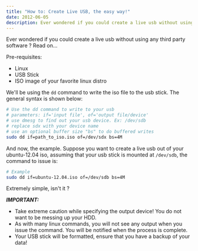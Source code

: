 ```yaml
---
title: "How to: Create Live USB, the easy way!"
date: 2012-06-05
description: Ever wondered if you could create a live usb without using any third party software ?
---
```


Ever wondered if you could create a live usb without using any third party software ? Read on...

Pre-requisites:

- Linux
- USB Stick
- ISO image of your favorite linux distro

We'll be using the `dd` command to write the iso file to the usb stick. The general syntax is shown below:

```bash
# Use the dd command to write to your usb
# parameters: if='input file', of='output file/device'
# use dmesg to find out your usb device. Ex: /dev/sdb
# replace sdx with your device name
# use an optional buffer size "bs" to do buffered writes
sudo dd if=path_to_iso.iso of=/dev/sdx bs=4M
```

And now, the example. Suppose you want to create a live usb out of your ubuntu-12.04 iso, assuming that your usb stick is mounted at `/dev/sdb`, the command to issue is:

```bash
# Example
sudo dd if=ubuntu-12.04.iso of=/dev/sdb bs=4M
```

Extremely simple, isn't it ?

**_IMPORTANT:_**

- Take extreme caution while specifying the output device! You do not want to be messing up your HDD.
- As with many linux commands, you will not see any output when you issue the command. You will be notified when the process is complete.
- Your USB stick will be formatted, ensure that you have a backup of your data!
